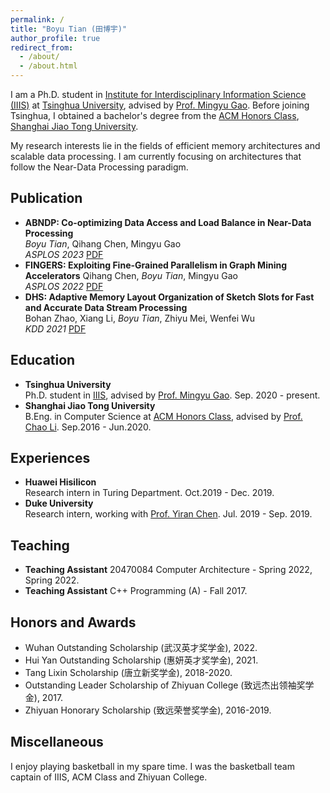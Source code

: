 ```yaml
---
permalink: /
title: "Boyu Tian (田博宇)"
author_profile: true
redirect_from: 
  - /about/
  - /about.html
---
```


I am a Ph.D. student in [Institute for Interdisciplinary Information Science (IIIS)](https://iiis.tsinghua.edu.cn/en/) at [Tsinghua University](https://www.tsinghua.edu.cn/en/), advised by [Prof. Mingyu Gao](https://people.iiis.tsinghua.edu.cn/~gaomy/). Before joining Tsinghua, I obtained a bachelor's degree from the [ACM Honors Class](https://acm.sjtu.edu.cn/home), [Shanghai Jiao Tong University](https://www.sjtu.edu.cn/). 

My research interests lie in the fields of efficient memory architectures and scalable data processing. I am currently focusing on architectures that follow the Near-Data Processing paradigm. 

## Publication
* **ABNDP: Co-optimizing Data Access and Load Balance in Near-Data Processing**  
    *Boyu Tian*, Qihang Chen, Mingyu Gao  
    *ASPLOS 2023* [PDF](https://people.iiis.tsinghua.edu.cn/~gaomy/pubs/abndp.asplos23.pdf)
* **FINGERS: Exploiting Fine-Grained Parallelism in Graph Mining Accelerators**
    Qihang Chen, *Boyu Tian*, Mingyu Gao  
    *ASPLOS 2022* [PDF](https://people.iiis.tsinghua.edu.cn/~gaomy/pubs/fingers.asplos22.pdf)
* **DHS: Adaptive Memory Layout Organization of Sketch Slots for Fast and Accurate Data Stream Processing**  
    Bohan Zhao, Xiang Li, *Boyu Tian*, Zhiyu Mei, Wenfei Wu  
    *KDD 2021* [PDF](https://dl.acm.org/doi/pdf/10.1145/3447548.3467353https://dl.acm.org/doi/pdf/10.1145/3447548.3467353)

## Education
* **Tsinghua University**  
    Ph.D. student in [IIIS](https://iiis.tsinghua.edu.cn/en/), advised by [Prof. Mingyu Gao](https://people.iiis.tsinghua.edu.cn/~gaomy/). Sep. 2020 - present.
* **Shanghai Jiao Tong University**  
    B.Eng. in Computer Science at [ACM Honors Class](https://acm.sjtu.edu.cn/home), advised by [Prof. Chao Li](https://www.cs.sjtu.edu.cn/~lichao/). Sep.2016 - Jun.2020.

## Experiences
* **Huawei Hisilicon**  
    Research intern in Turing Department. Oct.2019 - Dec. 2019.
* **Duke University**  
    Research intern, working with [Prof. Yiran Chen](https://ece.duke.edu/faculty/yiran-chen). Jul. 2019 - Sep. 2019. 

## Teaching
* **Teaching Assistant** 20470084 Computer Architecture - Spring 2022, Spring 2022.
* **Teaching Assistant** C++ Programming (A) - Fall 2017.

## Honors and Awards
* Wuhan Outstanding Scholarship (武汉英才奖学金), 2022.
* Hui Yan Outstanding Scholarship (惠妍英才奖学金), 2021.
* Tang Lixin Scholarship (唐立新奖学金), 2018-2020.
* Outstanding Leader Scholarship of Zhiyuan College (致远杰出领袖奖学金), 2017.
* Zhiyuan Honorary Scholarship (致远荣誉奖学金), 2016-2019.

## Miscellaneous
I enjoy playing basketball in my spare time. I was the basketball team captain of IIIS, ACM Class and Zhiyuan College.

